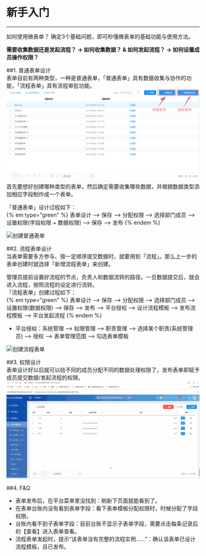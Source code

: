 # 新手入门  
---
如何使用微表单？ 确定3个基础问题，即可秒懂微表单的基础功能与使用方法。

**需要收集数据还是发起流程？ → 如何收集数据？ & 如何发起流程？ → 如何设置成员操作权限？**

##1. 普通表单设计   
表单目前有两种类型，一种是普通表单，「普通表单」具有数据收集与协作的功能，「流程表单」具有流程审批功能。     
![普通vs流程表单](..\assets\列表页\普通vs流程表单.png)   
首先要想好创建哪种类型的表单，然后确定需要收集哪些数据，并根据数据类型添加相应字段制作成一个表单。 

「普通表单」设计过程如下：   
   {% em type="green" %} 表单设计 --> 保存  --> 分配权限 --> 选择部门成员 --> 设置权限(字段权限 + 数据权限) --> 保存 --> 发布 {% endem %}   

![创建普通表单](..\assets\普通表单设计\普通表单创建演示.gif)   

##2. 流程表单设计   
当表单需要多方参与、按一定顺序提交数据时，就要用到「流程」。那么上一步的表单创建时就选择「新增流程表单」来创建。   

管理员提前设置好流程的节点，负责人和数据流转的路径。一旦数据提交后，就会进入流程，按照流程的设定进行流转。  
「流程表单」创建过程如下：   
{% em type="green" %} 表单设计 --> 保存  --> 分配权限 --> 选择部门成员 --> 设置权限(数据权限) --> 保存 --> 发布 --> 平台授权 --> 设计流程模板 --> 发布流程模板 --> 平台发起流程 {% endem %}   
* 平台授权：系统管理 --> 权限管理 --> 职责管理 --> 选择某个职责(系统管理员) --> 授权 --> 表单管理范围 --> 勾选表单模板    

![创建流程表单](..\assets\流程表单设计\流程表单创建演示.gif)   

##3. 权限设计   
表单设计好以后就可以给不同的成员分配不同的数据处理权限了，发布表单即赋予成员提交数据/发起流程的权限。   
![权限设计](..\assets\普通表单设计\权限信息.gif)   

##4. F&Q   
* 表单发布后，在平台菜单里没找到：刷新下页面就能看到了。
* 在表单台账内没有看到表单字段：看下表单模板分配权限时，时候分配了字段权限。
* 台账内看不到子表单字段：目前台账不显示子表单字段，需要点击每条记录后的【查看】进入表单查看。
* 流程表单发起时，提示“该表单没有完整的流程实例……”：确认该表单已设计流程模板，且已发布。
